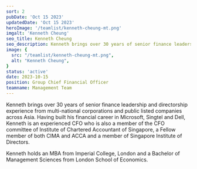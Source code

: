 ```yaml
---
sort: 2
pubDate: 'Oct 15 2023'
updatedDate: 'Oct 15 2023'
heroImage: '/teamlist/kenneth-cheung-mt.png'
imgalt: 'Kenneth Cheung'
seo_title: Kenneth Cheung
seo_description: Kenneth brings over 30 years of senior finance leadership and directorship experience from multi-national corporations and public listed companies across Asia. Having built his financial career in Microsoft, Singtel and Dell.
image: {
  src: "/teamlist/kenneth-cheung-mt.png",
  alt: "Kenneth Cheung",
}
status: 'active'
date: 2023-10-15
position: Group Chief Financial Officer
teamname: Management Team
---
```


Kenneth brings over 30 years of senior finance leadership and directorship experience from multi-national corporations and public listed companies across Asia. Having built his financial career in Microsoft, Singtel and Dell, Kenneth is an experienced CFO who is also a member of the CFO committee of Institute of Chartered Accountant of Singapore, a Fellow member of both CIMA and ACCA and a member of Singapore Institute of Directors.

Kenneth holds an MBA from Imperial College, London and a Bachelor of Management Sciences from London School of Economics.